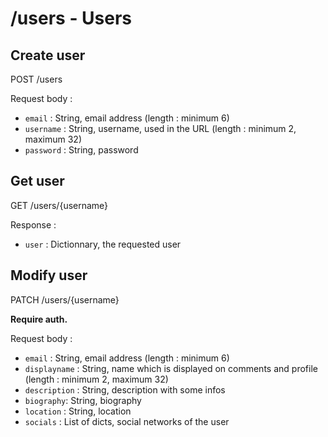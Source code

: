 # /users - Users

## Create user

POST /users

Request body :

- `email` : String, email address (length : minimum 6)
- `username` : String, username, used in the URL (length : minimum 2, maximum 32)
- `password` : String, password

## Get user

GET /users/{username}

Response :

- `user` : Dictionnary, the requested user

## Modify user

PATCH /users/{username}

**Require auth.**

Request body :

- `email` : String, email address (length : minimum 6)
- `displayname` : String, name which is displayed on comments and profile (length : minimum 2, maximum 32)
- `description` : String, description with some infos
- `biography`: String, biography
- `location` : String, location
- `socials` : List of dicts, social networks of the user
